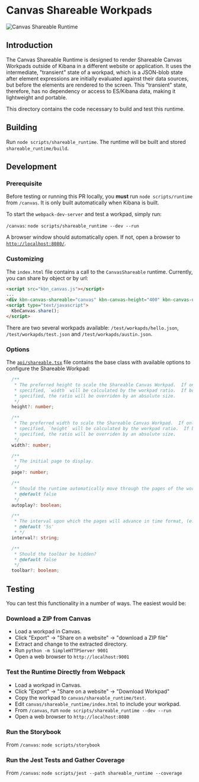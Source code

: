 # Canvas Shareable Workpads

![Canvas Shareable Runtime](demo.gif)

## Introduction

The Canvas Shareable Runtime is designed to render Shareable Canvas Workpads outside of Kibana in a different website or application. It uses the intermediate, "transient" state of a workpad, which is a JSON-blob state after element expressions are initially evaluated against their data sources, but before the elements are rendered to the screen. This "transient" state, therefore, has no dependency or access to ES/Kibana data, making it lightweight and portable.

This directory contains the code necessary to build and test this runtime.

## Building

Run `node scripts/shareable_runtime`. The runtime will be built and stored `shareable_runtime/build`.

## Development

### Prerequisite

Before testing or running this PR locally, you **must** run `node scripts/runtime` from `/canvas`. It is only built automatically when Kibana is built.

To start the `webpack-dev-server` and test a workpad, simply run:

`/canvas`: `node scripts/shareable_runtime --dev --run`

A browser window should automatically open. If not, open a browser to [`http://localhost:8080/`](http://localhost:8080).

### Customizing

The `index.html` file contains a call to the `CanvasShareable` runtime. Currently, you can share by object or by url:

```html
<script src="kbn_canvas.js"></script>
...
<div kbn-canvas-shareable="canvas" kbn-canvas-height="400" kbn-canvas-url="workpad.json"></div>
<script type="text/javascript">
  KbnCanvas.share();
</script>
```

There are two several workpads available: `/test/workapds/hello.json`, `/test/workapds/test.json` and `/test/workapds/austin.json`.

### Options

The [`api/shareable.tsx`]('./api/shareable') file contains the base class with available options to configure the Shareable Workpad:

```typescript
  /**
   * The preferred height to scale the Shareable Canvas Workpad.  If only `height` is
   * specified, `width` will be calculated by the workpad ratio.  If both are
   * specified, the ratio will be overriden by an absolute size.
   */
  height?: number;

  /**
   * The preferred width to scale the Shareable Canvas Workpad.  If only `width` is
   * specified, `height` will be calculated by the workpad ratio.  If both are
   * specified, the ratio will be overriden by an absolute size.
   */
  width?: number;

  /**
   * The initial page to display.
   */
  page?: number;

  /**
   * Should the runtime automatically move through the pages of the workpad?
   * @default false
   */
  autoplay?: boolean;

  /**
   * The interval upon which the pages will advance in time format, (e.g. 2s, 1m)
   * @default '5s'
   * */
  interval?: string;

  /**
   * Should the toolbar be hidden?
   * @default false
   */
  toolbar?: boolean;
```

## Testing

You can test this functionality in a number of ways. The easiest would be:

### Download a ZIP from Canvas

- Load a workpad in Canvas.
- Click "Export" -> "Share on a website" -> "download a ZIP file"
- Extract and change to the extracted directory.
- Run `python -m SimpleHTTPServer 9001`
- Open a web browser to `http://localhost:9001`

### Test the Runtime Directly from Webpack

- Load a workpad in Canvas.
- Click "Export" -> "Share on a website" -> "Download Workpad"
- Copy the workpad to `canvas/shareable_runtime/test`.
- Edit `canvas/shareable_runtime/index.html` to include your workpad.
- From `/canvas`, run `node scripts/shareable_runtime --dev --run`
- Open a web browser to `http://localhost:8080`

### Run the Storybook

From `/canvas`: `node scripts/storybook`

### Run the Jest Tests and Gather Coverage

From `/canvas`: `node scripts/jest --path shareable_runtime --coverage`

